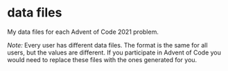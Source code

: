 # data files

My data files for each Advent of Code 2021 problem.

*Note:* Every user has different data files.
The format is the same for all users, but the values are different.
If you participate in Advent of Code you would need to replace these files with the ones generated for you.
